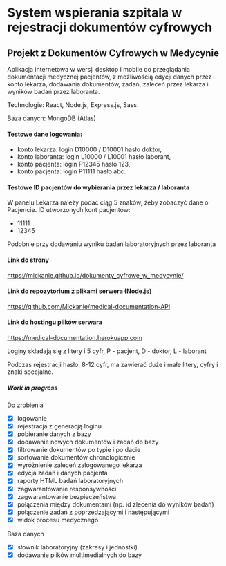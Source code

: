 # System wspierania szpitala w rejestracji dokumentów cyfrowych

## Projekt z Dokumentów Cyfrowych w Medycynie

Aplikacja internetowa w wersji desktop i mobile do przeglądania dokumentacji medycznej pacjentów, z możliwością edycji danych przez konto lekarza, dodawania dokumentów, zadań, zaleceń przez lekarza i wyników badań przez laboranta.

Technologie: React, Node.js, Express.js, Sass.

Baza danych: MongoDB (Atlas)

#### Testowe dane logowania:

- konto lekarza: login D10000 / D10001 hasło doktor,
- konto laboranta: login L10000 / L10001 hasło laborant,
- konto pacjenta: login P12345 hasło 123,
- konto pacjenta: login P11111 hasło abc.

#### Testowe ID pacjentów do wybierania przez lekarza / laboranta

W panelu Lekarza należy podać ciąg 5 znaków, żeby zobaczyć dane o Pacjencie. ID utworzonych kont pacjentów:

- 11111
- 12345

Podobnie przy dodawaniu wyniku badań laboratoryjnych przez laboranta

#### Link do strony

https://mickanie.github.io/dokumenty_cyfrowe_w_medycynie/

#### Link do repozytorium z plikami serwera (Node.js)

https://github.com/Mickanie/medical-documentation-API

#### Link do hostingu plików serwara

https://medical-documentation.herokuapp.com

Loginy składają się z litery i 5 cyfr, P - pacjent, D - doktor, L - laborant

Podczas rejestracji hasło: 8-12 cyfr, ma zawierać duże i małe litery, cyfry i znaki specjalne.

##### Work in progress

Do zrobienia

- [x] logowanie
- [x] rejestracja z generacją loginu
- [x] pobieranie danych z bazy
- [x] dodawanie nowych dokumentów i zadań do bazy
- [x] filtrowanie dokumentów po typie i po dacie
- [x] sortowanie dokumentów chronologicznie
- [x] wyróżnienie zaleceń zalogowanego lekarza
- [x] edycja zadań i danych pacjenta
- [x] raporty HTML badań laboratoryjnych
- [x] zagwarantowanie responsywności
- [x] zagwarantowanie bezpieczeństwa
- [x] połączenia między dokumentami (np. id zlecenia do wyników badań)
- [x] połączenie zadań z poprzedzającymi i następującymi
- [x] widok procesu medycznego

Baza danych

- [x] słownik laboratoryjny (zakresy i jednostki)
- [x] dodawanie plików multimedialnych do bazy

